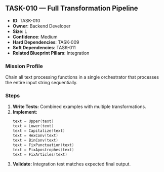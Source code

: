 ## TASK-010 — Full Transformation Pipeline

- **ID**: TASK-010  
- **Owner**: Backend Developer  
- **Size**: L  
- **Confidence**: Medium  
- **Hard Dependencies**: TASK-009  
- **Soft Dependencies**: TASK-011  
- **Related Blueprint Pillars**: Integration

### Mission Profile
Chain all text processing functions in a single orchestrator that processes the entire input string sequentially.

### Steps
1. **Write Tests:** Combined examples with multiple transformations.  
2. **Implement:**  
   ```go
   text = Upper(text)
   text = Lower(text)
   text = Capitalize(text)
   text = HexConv(text)
   text = BinConv(text)
   text = FixPunctuation(text)
   text = FixApostrophes(text)
   text = FixArticles(text)
   ```  
3. **Validate:** Integration test matches expected final output.

